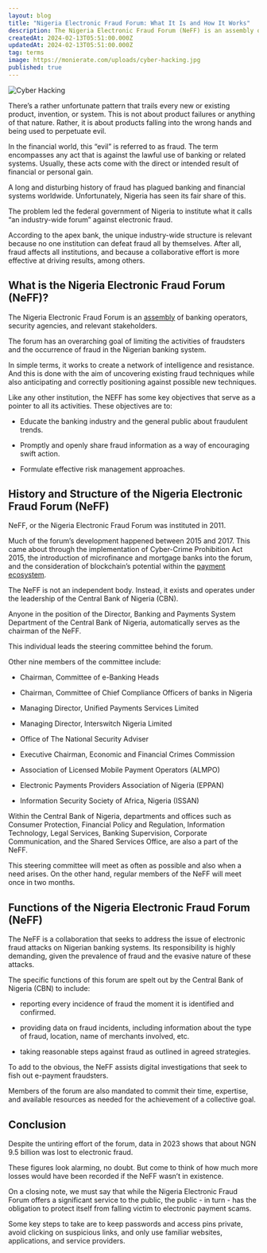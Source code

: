 ```yaml
---
layout: blog
title: "Nigeria Electronic Fraud Forum: What It Is and How It Works"
description: The Nigeria Electronic Fraud Forum (NeFF) is an assembly of banking operators, security agencies, and relevant stakeholders. The forum has an overarching goal of limiting the activities of fraudsters and the occurrence of fraud in the Nigerian banking system.
createdAt: 2024-02-13T05:51:00.000Z
updatedAt: 2024-02-13T05:51:00.000Z
tag: terms
image: https://monierate.com/uploads/cyber-hacking.jpg
published: true
---
```

![Cyber Hacking](https://monierate.com/uploads/cyber-hacking.jpg)

There’s a rather unfortunate pattern that trails every new or existing product, invention, or system. This is not about product failures or anything of that nature. Rather, it is about products falling into the wrong hands and being used to perpetuate evil. 

In the financial world, this “evil” is referred to as fraud. The term encompasses any act that is against the lawful use of banking or related systems. Usually, these acts come with the direct or intended result of financial or personal gain. 

A long and disturbing history of fraud has plagued banking and financial systems worldwide. Unfortunately, Nigeria has seen its fair share of this. 

The problem led the federal government of Nigeria to institute what it calls “an industry-wide forum” against electronic fraud. 

According to the apex bank, the unique industry-wide structure is relevant because no one institution can defeat fraud all by themselves. After all, fraud affects all institutions, and because a collaborative effort is more effective at driving results, among others. 


## What is the Nigeria Electronic Fraud Forum (NeFF)?

The Nigeria Electronic Fraud Forum is an [assembly](https://www.cbn.gov.ng/neff/about.asp) of banking operators, security agencies, and relevant stakeholders. 

The forum has an overarching goal of limiting the activities of fraudsters and the occurrence of fraud in the Nigerian banking system. 

In simple terms, it works to create a network of intelligence and resistance. And this is done with the aim of uncovering existing fraud techniques while also anticipating and correctly positioning against possible new techniques. 

Like any other institution, the NEFF has some key objectives that serve as a pointer to all its activities. These objectives are to:

- Educate the banking industry and the general public about fraudulent trends. 

- Promptly and openly share fraud information as a way of encouraging swift action.

- Formulate effective risk management approaches. 


## History and Structure of the Nigeria Electronic Fraud Forum (NeFF)

NeFF, or the Nigeria Electronic Fraud Forum was instituted in 2011. 

Much of the forum’s development happened between 2015 and 2017. This came about through the implementation of Cyber-Crime Prohibition Act 2015, the introduction of microfinance and mortgage banks into the forum, and the consideration of blockchain’s potential within the [payment ecosystem](https://www.cbn.gov.ng/out/2017/ccd/a%20changing%20payments%20ecosystem%20neff%202016%20annual%20report.pdf). 

The NeFF is not an independent body. Instead, it exists and operates under the leadership of the Central Bank of Nigeria (CBN). 

Anyone in the position of the Director, Banking and Payments System Department of the Central Bank of Nigeria, automatically serves as the chairman of the NeFF. 

This individual leads the steering committee behind the forum. 

Other nine members of the committee include:

- Chairman, Committee of e-Banking Heads

- Chairman, Committee of Chief Compliance Officers of banks in Nigeria

- Managing Director, Unified Payments Services Limited

- Managing Director, Interswitch Nigeria Limited

- Office of The National Security Adviser

- Executive Chairman, Economic and Financial Crimes Commission

- Association of Licensed Mobile Payment Operators (ALMPO)

- Electronic Payments Providers Association of Nigeria (EPPAN)

- Information Security Society of Africa, Nigeria (ISSAN)

Within the Central Bank of Nigeria, departments and offices such as Consumer Protection, Financial Policy and Regulation, Information Technology, Legal Services, Banking Supervision, Corporate Communication, and the Shared Services Office, are also a part of the NeFF. 

This steering committee will meet as often as possible and also when a need arises. On the other hand, regular members of the NeFF will meet once in two months. 


## Functions of the Nigeria Electronic Fraud Forum (NeFF)

The NeFF is a collaboration that seeks to address the issue of electronic fraud attacks on Nigerian banking systems. Its responsibility is highly demanding, given the prevalence of fraud and the evasive nature of these attacks. 

The specific functions of this forum are spelt out by the Central Bank of Nigeria (CBN) to include: 

- reporting every incidence of fraud the moment it is identified and confirmed. 

- providing data on fraud incidents, including information about the type of fraud, location, name of merchants involved, etc.

- taking reasonable steps against fraud as outlined in agreed strategies. 

To add to the obvious, the NeFF assists digital investigations that seek to fish out e-payment fraudsters. 

Members of the forum are also mandated to commit their time, expertise, and available resources as needed for the achievement of a collective goal.  


## Conclusion

Despite the untiring effort of the forum, data in 2023 shows that about NGN 9.5 billion was lost to electronic fraud. 

These figures look alarming, no doubt. But come to think of how much more losses would have been recorded if the NeFF wasn’t in existence. 

On a closing note, we must say that while the Nigeria Electronic Fraud Forum offers a significant service to the public, the public - in turn - has the obligation to protect itself from falling victim to electronic payment scams. 

Some key steps to take are to keep passwords and access pins private, avoid clicking on suspicious links, and only use familiar websites, applications, and service providers.
